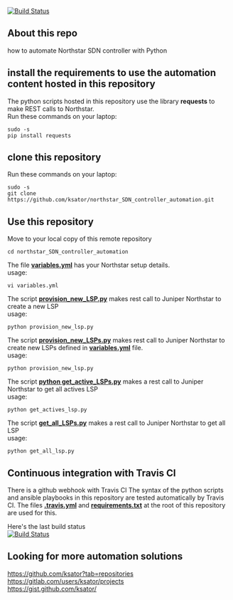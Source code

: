[![Build Status](https://travis-ci.org/ksator/northstar_SDN_controller_automation.svg?branch=master)](https://travis-ci.org/ksator/northstar_SDN_controller_automation)

## About this repo
how to automate Northstar SDN controller with Python

## install the requirements to use the automation content hosted in this repository  
The python scripts hosted in this repository use the library **requests** to make REST calls to Northstar.   
Run these commands on your laptop:
```
sudo -s
pip install requests
```

## clone this repository
Run these commands on your laptop:
```
sudo -s
git clone https://github.com/ksator/northstar_SDN_controller_automation.git
```

## Use this repository

Move to your local copy of this remote repository
```
cd northstar_SDN_controller_automation
```

The file [**variables.yml**](variables.yml) has your Northstar setup details.  
usage:   
```
vi variables.yml
```

The script [**provision_new_LSP.py**](provision_new_LSP.py) makes rest call to Juniper Northstar to create a new LSP  
usage:   
```
python provision_new_lsp.py
```

The script [**provision_new_LSPs.py**](provision_new_LSPs.py) makes rest call to Juniper Northstar to create new LSPs defined in [**variables.yml**](variables.yml) file.    
usage:   
```
python provision_new_lsp.py
```

The script [**python get_active_LSPs.py**](get_active_LSPs.py) makes a rest call to Juniper Northstar to get all actives LSP  
usage: 
```
python get_actives_lsp.py
```
  
The script [**get_all_LSPs.py**](get_all_LSPs.py) makes a rest call to Juniper Northstar to get all LSP  
usage:   
```
python get_all_lsp.py
```

## Continuous integration with Travis CI

There is a github webhook with Travis CI
The syntax of the python scripts and ansible playbooks in this repository are tested automatically by Travis CI. 
The files [**.travis.yml**](.travis.yml) and [**requirements.txt**](requirements.txt) at the root of this repository are used for this.  

Here's the last build status  
[![Build Status](https://travis-ci.org/ksator/northstar_SDN_controller_automation.svg?branch=master)](https://travis-ci.org/ksator/northstar_SDN_controller_automation)


## Looking for more automation solutions

https://github.com/ksator?tab=repositories  
https://gitlab.com/users/ksator/projects  
https://gist.github.com/ksator/  

